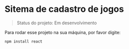 <h1>Sitema de cadastro de jogos</h1>

> Status do projeto: Em desenvolvimento

Para rodar esse projeto na sua máquina, por favor digite:

```
npm install react
```
